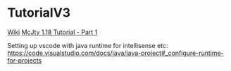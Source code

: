 # TutorialV3

[Wiki](https://wiki.mcjty.eu/modding/index.php?title=YouTube-Tutorials-18)
[McJty 1.18 Tutorial - Part 1](https://www.youtube.com/watch?v=BGzAbutqlyY)


Setting up vscode with java runtime for intellisense etc:  https://code.visualstudio.com/docs/java/java-project#_configure-runtime-for-projects
